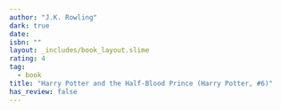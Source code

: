 ```yaml
---
author: "J.K. Rowling"
dark: true
date: 
isbn: ""
layout: _includes/book_layout.slime
rating: 4
tag:
  - book
title: "Harry Potter and the Half-Blood Prince (Harry Potter, #6)"
has_review: false
---
```



